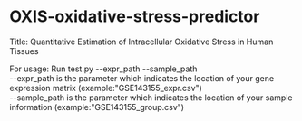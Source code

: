 # OXIS-oxidative-stress-predictor
Title: Quantitative Estimation of Intracellular Oxidative Stress in Human Tissues 

For usage:
Run test.py --expr_path --sample_path <br/>
--expr_path is the parameter which indicates the location of your gene expression matrix (example:"GSE143155_expr.csv")<br/>
--sample_path is the parameter which indicates the location of your sample information (example:"GSE143155_group.csv")
